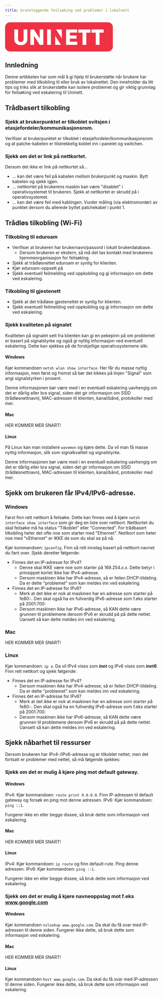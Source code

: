 ```yaml
---
title: Grunnleggende feilsøking ved problemer i lokalnett
---
```


![](/img/uninett_logo.svg)

## Innledning

Denne artikkelen har som mål å gi hjelp til brukerstøtte når brukere har problemer med tilkobling til eller bruk av lokalnettet. Den inneholder da litt tips og triks slik at brukerstøtte kan isolere problemet og gir viktig grunnlag for feilsøking ved eskalering til Uninett.

## Trådbasert tilkobling 

### Sjekk at brukerpunktet er tilkoblet svitsjen i etasjefordeler/kommunikasjonsrom. 

Verifiser at brukerpunktet er tilkoblet i etasjefordeler/kommunikasjonsrom og at patche-kabelen er tilstrekkelig koblet inn i panelet og switchen. 

### Sjekk om det er link på nettkortet. 

Dersom det ikke er link på nettkortet så...

- ... kan det være feil på kabelen mellom brukerpunkt og maskin. Bytt kabelen og sjekk igjen. 
- ... nettkortet på brukerens maskin kan være "disablet" i operativsystemet til brukeren. Sjekk at nettkortet er skrudd på i operativsystemet. 
- ... kan det være feil med kablingen. Vurder måling (via elektromontør) av punktet dersom du allerede byttet patchekabel i punkt 1. 

## Trådløs tilkobling (Wi-Fi)

### Tilkobling til eduroam

- Verifiser at brukeren har brukernavn/passord i lokalt brukerdatabase.
  - Dersom brukeren er ekstern, så må det tas kontakt med brukerens hjemmeorganisasjon for feilsøking.  
- Sjekk at trådløsnettet eduroam er synlig for klienten.
- Kjør eduroam-oppsett på [](https://www.eduroam.no/connect)
- Sjekk eventuell feilmelding ved oppkobling og gi informasjon om dette ved eskalering. 

### Tilkobling til gjestenett

- Sjekk at det trådløse gjestenettet er synlig for klienten.
- Sjekk eventuell feilmelding ved oppkobling og gi informasjon om dette ved eskalering. 

### Sjekk kvaliteten på signalet

Kvaliteten på signalet sett fra klienten kan gi en pekepinn på om problemet er basert på signalstyrke og også gi nyttig informasjon ved eventuell eskalering. Dette kan sjekkes på de forskjellige operativsystemene slik:

#### Windows

Kjør kommandoen `netsh wlan show interface`. Her får du masse nyttig informasjon, men først og fremst så bør det kikkes på linjen "Signal" som angi signalstyrken i prosent. 

Denne informasjonen bør være med i en eventuell eskalering uavhengig om det er dårlig eller bra signal, siden det gir informasjon om SSID (trådløsnettnavn), MAC-adressen til klienten, kanal/bånd, protokoller med mer. 

#### Mac

HER KOMMER MER SNART!

#### Linux

På Linux kan man installere `wavemon` og kjøre dette. Da vil man få masse nyttig informasjon, slik som signalkvalitet og signalstyrke. 

Denne informasjonen bør være med i en eventuell eskalering uavhengig om det er dårlig eller bra signal, siden det gir informasjon om SSID (trådløsnettnavn), MAC-adressen til klienten, kanal/bånd, protokoller med mer. 

## Sjekk om brukeren får IPv4/IPv6-adresse.

### Windows

Først finn rett nettkort å feilsøke. Dette kan finnes ved å kjøre `netsh interface show interface` som gir deg en liste over nettkort. Nettkortet du skal feilsøke må ha status "Tilkoblet" eller "Connected". For trådbasert tilkobling heter det ofte noe som starter med "Ethernet". Nettkort som heter noe med "vEthernet" er IKKE de som du skal se på nå. 

Kjør kommandoen: `ipconfig`. Finn så rett innslag basert på nettkort-navnet du fant over. Sjekk deretter følgende:

- Finnes det en IP-adresse for IPv4? 
    - Denne skal IKKE være noe som starter på 169.254.x.x. Dette betyr i prinsippet kortet ikke har IPv4-adresse.
    - Dersom maskinen ikke har IPv4-adresse, så er feilen DHCP-tildeling. Da er dette "problemet" som kan meldes inn ved eskalering. 
- Finnes det en IP-adresse for IPv6? 
    - Merk at det ikke er nok at maskinen har en adresse som starter på fe80::. Den skal også ha en fullverdig IPv6-adresse som f.eks starter på 2001:700:
    - Dersom maskinen ikke har IPv6-adresse, så KAN dette være grunnen til problemene dersom IPv6 er skrudd på på dette nettet. Uansett så kan dette meldes inn ved eskalering. 

### Mac

HER KOMMER MER SNART!

### Linux

Kjør kommandoen: `ip a`. Da vil IPv4 vises som ***inet*** og IPv6 vises som ***inet6***. Finn rett nettkort og sjekk følgende:

- Finnes det en IP-adresse for IPv4? 
    - Dersom maskinen ikke har IPv4-adresse, så er feilen DHCP-tildeling. Da er dette "problemet" som kan meldes inn ved eskalering. 
- Finnes det en IP-adresse for IPv6? 
    - Merk at det ikke er nok at maskinen har en adresse som starter på fe80::. Den skal også ha en fullverdig IPv6-adresse som f.eks starter på 2001:700:
    - Dersom maskinen ikke har IPv6-adresse, så KAN dette være grunnen til problemene dersom IPv6 er skrudd på på dette nettet. Uansett så kan dette meldes inn ved eskalering. 


## Sjekk nåbarhet til ressurser

Dersom brukeren har IPv4-/IPv6-adresse og er tilkoblet nettet, men det fortsatt er problemer med nettet, så må følgende sjekkes:

### Sjekk om det er mulig å kjøre ping mot default gateway. 

#### Windows

IPv4: Kjør kommandoen: `route print 0.0.0.0`. Finn IP-adressen til default gateway og forsøk en ping mot denne adressen. 
IPv6: Kjør kommandoen: `ping ::1`. 

Fungerer ikke en eller begge dissee, så bruk dette som informasjon ved eskalering.

#### Mac

HER KOMMER MER SNART!

#### Linux

IPv4: Kjør kommandoen: `ip route` og finn default-rute. Ping denne adressen. 
IPv6: Kjør kommandoen: `ping ::1`. 

Fungerer ikke en eller begge dissee, så bruk dette som informasjon ved eskalering.

### Sjekk om det er mulig å kjøre navneoppslag mot f.eks www.google.com

#### Windows

Kjør kommandoen `nslookup www.google.com`. Da skal du få svar med IP-adressen til denne siden. Fungerer ikke dette, så bruk dette som informasjon ved eskalering. 

#### Mac

HER KOMMER MER SNART!

#### Linux

Kjør kommandoen `host www.google.com`. Da skal du få svar med IP-adressen til denne siden. Fungerer ikke dette, så bruk dette som informasjon ved eskalering. 

